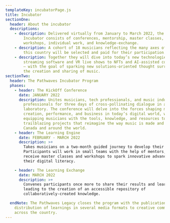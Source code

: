 ```yaml
---
templateKey: incubatorPage.js
title: Incubator
sectionOne:
  header: About the incubator
  descriptions:
    - description: Delivered virtually from January to March 2022, the Pathwaves
        Incubator consists of conferences, mentorship, master classes,
        workshops, individual work, and knowledge-exchange.
    - description: A cohort of 18 musicians reflecting the many axes of diversity in
        this country will be selected and paid for their participation.
    - description: Together they will dive into today’s new technologies — from
        streaming software and VR live shows to NFTs and AI-assisted composition
        — with the goal of sparking new solutions-oriented thought surrounding
        the creation and sharing of music.
sectionTwo:
  header: The Pathwaves Incubator Program
  phases:
    - header: The KickOff Conference
      date: JANUARY 2022
      description: Unites musicians, tech professionals, and music industry
        professionals for three days of cross-pollinating dialogue in a virtual
        laboratory. The conference will delve into the forces shaping music
        creation, performance, and business in today’s digital world, while
        equipping musicians with the tools, knowledge, and resources to conceive
        trailblazing projects that reimagine the way music is made and shared in
        Canada and around the world.
    - header: The Learning Engine
      date: FEBRUARY - MARCH 2022
      description: >+
        Takes musicians on a two-month guided journey to develop their projects.
        Participants will work in small teams with the help of mentors, and will
        receive master classes and workshops to spark innovative advancements in
        their digital literacy.

    - header: The Learning Exchange
      date: MARCH 2022
      description: >+
        Convenes participants once more to share their results and learnings,
        leading to the creation of an accessible repository of
        collaboratively-created knowledge.

  endNote: The Pathwaves Legacy closes the program with the publication and
    distribution of learnings in several media formats to creative communities
    across the country.
---
```

